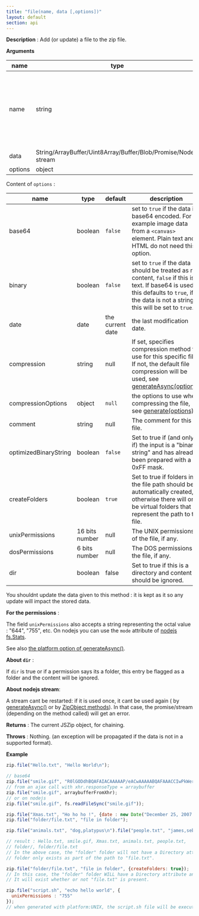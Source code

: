 ```yaml
---
title: "file(name, data [,options])"
layout: default
section: api
---
```


__Description__ : Add (or update) a file to the zip file.

__Arguments__

name                | type    | description
--------------------|---------|------------
name                | string  | the name of the file. You can specify folders in the name : the folder separator is a forward slash ("/").
data                | String/ArrayBuffer/Uint8Array/Buffer/Blob/Promise/Nodejs stream | the content of the file.
options             | object  | the options.

Content of `options` :

name        | type    | default | description
------------|---------|---------|------------
base64      | boolean | `false` | set to `true` if the data is base64 encoded. For example image data from a `<canvas>` element. Plain text and HTML do not need this option.
binary      | boolean | `false` | set to `true` if the data should be treated as raw content, `false` if this is a text. If base64 is used, this defaults to `true`, if the data is not a string, this will be set to `true`.
date        | date    | the current date | the last modification date.
compression | string  | null    | If set, specifies compression method to use for this specific file. If not, the default file compression will be used, see [generateAsync(options)]({{site.baseurl}}/documentation/api_jszip/generate_async.html).
compressionOptions | object | `null` | the options to use when compressing the file, see [generate(options)]({{site.baseurl}}/documentation/api_jszip/generate_async.html).
comment     | string  | null    | The comment for this file.
optimizedBinaryString | boolean | `false` | Set to true if (and only if) the input is a "binary string" and has already been prepared with a 0xFF mask.
createFolders | boolean | `true` | Set to true if folders in the file path should be automatically created, otherwise there will only be virtual folders that represent the path to the file.
unixPermissions | 16 bits number | null    | The UNIX permissions of the file, if any.
dosPermissions  | 6 bits number  | null    | The DOS permissions of the file, if any.
dir             | boolean        | false   | Set to true if this is a directory and content should be ignored.

You shouldnt update the data given to this method : it is kept as it so any
update will impact the stored data.


__For the permissions__ :

The field `unixPermissions` also accepts a string representing the octal value :
"644", "755", etc. On nodejs you can use the `mode` attribute of
[nodejs fs.Stats](http://nodejs.org/api/fs.html#fs_class_fs_stats).

See also [the platform option of generateAsync()]({{site.baseurl}}/documentation/api_jszip/generate_async.html).


__About `dir`__ :

If `dir` is true or if a permission says its a folder, this entry be flagged
as a folder and the content will be ignored.

__About nodejs stream__:

A stream cant be restarted: if it is used once, it cant be used again (
by [generateAsync()]({{site.baseurl}}/documentation/api_jszip/generate_async.html)
or by [ZipObject methods]({{site.baseurl}}/documentation/api_zipobject.html)).
In that case, the promise/stream (depending on the method called) will get
an error.

__Returns__ : The current JSZip object, for chaining.

__Throws__ : Nothing. (an exception will be propagated if the data is not in
a supported format).

<!--
__Complexity__ : **O(1)** for anything but binary strings.
For binary strings (`data` is a string and `binary` = true), if
`optimizedBinaryString` is not set, the 0xFF mask will be applied giving a
complexity in **O(n)** where n is the size of the added data.
-->

__Example__

```js
zip.file("Hello.txt", "Hello World\n");

// base64
zip.file("smile.gif", "R0lGODdhBQAFAIACAAAAAP/eACwAAAAABQAFAAACCIwPkWerClIBADs=", {base64: true});
// from an ajax call with xhr.responseType = arraybuffer
zip.file("smile.gif", arraybufferFromXhr);
// or on nodejs
zip.file("smile.gif", fs.readFileSync("smile.gif"));

zip.file("Xmas.txt", "Ho ho ho !", {date : new Date("December 25, 2007 00:00:01")});
zip.file("folder/file.txt", "file in folder");

zip.file("animals.txt", "dog,platypus\n").file("people.txt", "james,sebastian\n");

// result : Hello.txt, smile.gif, Xmas.txt, animals.txt, people.txt,
// folder/, folder/file.txt
// In the above case, the "folder" folder will not have a Directory attribute or Method property. The
// folder only exists as part of the path to "file.txt".

zip.file("folder/file.txt", "file in folder", {createFolders: true});
// In this case, the "folder" folder WILL have a Directory attribute and a Method property of "store".
// It will exist whether or not "file.txt" is present.

zip.file("script.sh", "echo hello world", {
  unixPermissions : "755"
});
// when generated with platform:UNIX, the script.sh file will be executable
```
